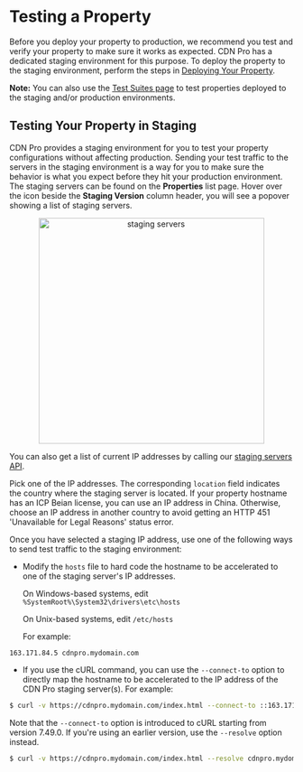# Testing a Property

Before you deploy your property to production, we recommend you test and verify your property to make sure it works as expected. CDN Pro has a dedicated staging environment for this purpose. To deploy the property to the staging environment, perform the steps in [Deploying Your Property](</docs/portal/edge-configurations/deploying-property.md>).

<strong>Note:</strong> You can also use the [Test Suites page](</docs/portal/edge-configurations/working-with-test-suites.md>) to test properties deployed to the staging and/or production environments.

## Testing Your Property in Staging

CDN Pro provides a staging environment for you to test your property configurations without affecting production. Sending your test traffic to the servers in the staging environment is a way for you to make sure the behavior is what you expect before they hit your production environment. The staging servers can be found on the **Properties** list page. Hover over the icon beside the **Staging Version** column header, you will see a popover showing a list of staging servers.

<p align=center><img src="/docs/resources/images/edge-configurations/property-deployment-CH-1.png" alt="staging servers" width="400"></p>

You can also get a list of current IP addresses by calling our [staging servers API](</apidocs#operation/get-cdn-stagingServers>).

Pick one of the IP addresses. The corresponding ```location``` field indicates the country where the staging server is located. If your property hostname has an ICP Beian license, you can use an IP address in China. Otherwise, choose an IP address in another country to avoid getting an HTTP 451 'Unavailable for Legal Reasons' status error.

Once you have selected a staging IP address, use one of the following ways to send test traffic to the staging environment:

- Modify the ```hosts``` file to hard code the hostname to be accelerated to one of the staging server's IP addresses. 

  On Windows-based systems, edit ```%SystemRoot%\System32\drivers\etc\hosts```
  
  On Unix-based systems, edit ```/etc/hosts```
  
  For example:

```
163.171.84.5 cdnpro.mydomain.com
```
- If you use the cURL command, you can use the ```--connect-to``` option to directly map the hostname to be accelerated to the IP address of the CDN Pro staging server(s). For example:
```bash
$ curl -v https://cdnpro.mydomain.com/index.html --connect-to ::163.171.84.5:443
```

Note that the ```--connect-to``` option is introduced to cURL starting from version 7.49.0. If you're using an earlier version, use the ```--resolve``` option instead.
```bash
$ curl -v https://cdnpro.mydomain.com/index.html --resolve cdnpro.mydomain.com:443:163.171.84.5
```
